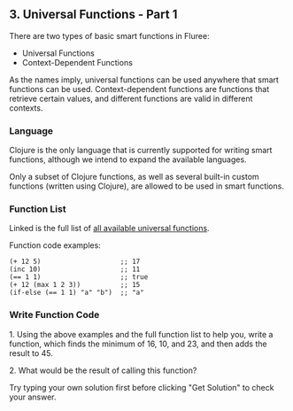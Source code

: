 ## 3. Universal Functions - Part 1

There are two types of basic smart functions in Fluree:

- Universal Functions
- Context-Dependent Functions

As the names imply, universal functions can be used anywhere that smart functions can be used. Context-dependent functions are functions that retrieve certain values, and different functions are valid in different contexts. 

### Language
Clojure is the only language that is currently supported for writing smart functions, although we intend to expand the available languages. 

Only a subset of Clojure functions, as well as several built-in custom functions (written using Clojure), are allowed to be used in smart functions.

### Function List

Linked is the full list of <a href="/docs/smart-functions#universal-functions" target="_blank">all available universal functions</a>.

Function code examples:

```
(+ 12 5)                    ;; 17
(inc 10)                    ;; 11
(== 1 1)                    ;; true
(+ 12 (max 1 2 3))          ;; 15
(if-else (== 1 1) "a" "b")  ;; "a"
```

<div class="challenge">
<h3>Write Function Code</h3>
<p>1. Using the above examples and the full function list to help you, write a function, which finds the minimum of 16, 10, and 23, and then adds the result to 45.</p>
<p>2. What would be the result of calling this function?</p>
<p>Try typing your own solution first before clicking "Get Solution" to check your answer. </p>
</div>
